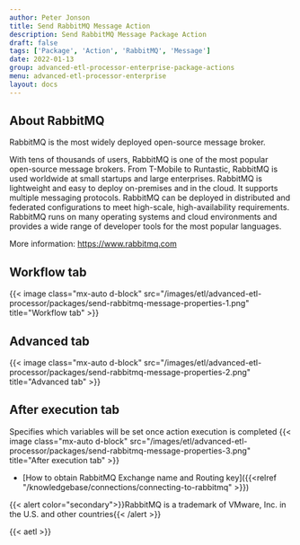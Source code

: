 ```yaml
---
author: Peter Jonson
title: Send RabbitMQ Message Action
description: Send RabbitMQ Message Package Action
draft: false
tags: ['Package', 'Action', 'RabbitMQ', 'Message']
date: 2022-01-13
group: advanced-etl-processor-enterprise-package-actions
menu: advanced-etl-processor-enterprise
layout: docs
---
```


## About RabbitMQ

RabbitMQ is the most widely deployed open-source message broker.

With tens of thousands of users, RabbitMQ is one of the most popular open-source message brokers. From T-Mobile to Runtastic, RabbitMQ is used worldwide at small startups and large enterprises.
RabbitMQ is lightweight and easy to deploy on-premises and in the cloud. It supports multiple messaging protocols. RabbitMQ can be deployed in distributed and federated configurations to meet high-scale, high-availability requirements.
RabbitMQ runs on many operating systems and cloud environments and provides a wide range of developer tools for the most popular languages.

More information: https://www.rabbitmq.com

## Workflow tab

{{< image class="mx-auto d-block"  src="/images/etl/advanced-etl-processor/packages/send-rabbitmq-message-properties-1.png" title="Workflow tab" >}}

## Advanced tab

{{< image class="mx-auto d-block"  src="/images/etl/advanced-etl-processor/packages/send-rabbitmq-message-properties-2.png" title="Advanced tab" >}}

## After execution tab

Specifies which variables will be set once action execution is completed
{{< image class="mx-auto d-block"  src="/images/etl/advanced-etl-processor/packages/send-rabbitmq-message-properties-3.png" title="After execution tab" >}}

- [How to obtain RabbitMQ Exchange name and Routing key]({{<relref "/knowledgebase/connections/connecting-to-rabbitmq" >}})

{{< alert color="secondary">}}RabbitMQ is a trademark of VMware, Inc. in the U.S. and other countries{{< /alert >}}

{{< aetl >}}
